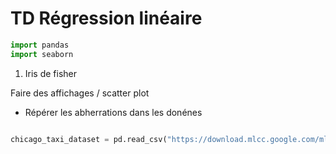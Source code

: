 # TD Régression linéaire

```python
import pandas
import seaborn
```

1. Iris de fisher

Faire des affichages / scatter plot
+ Répérer les abherrations dans les donénes
  
```python

```

```python
chicago_taxi_dataset = pd.read_csv("https://download.mlcc.google.com/mledu-datasets/chicago_taxi_train.csv")
```
